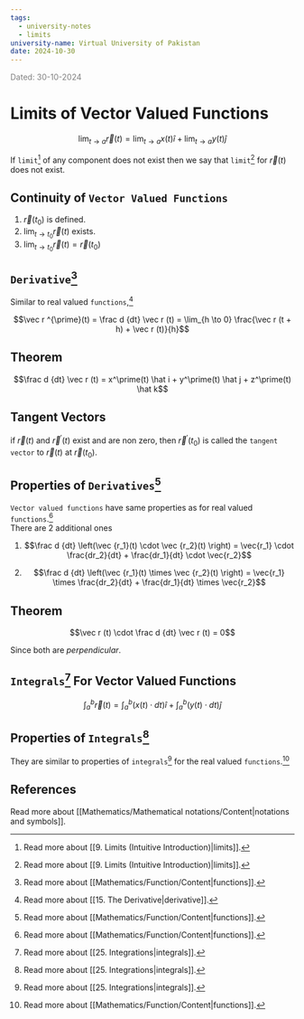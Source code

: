 ```yaml
---
tags:
  - university-notes
  - limits
university-name: Virtual University of Pakistan
date: 2024-10-30
---
```


<span style="color: gray;">Dated: 30-10-2024</span>

# Limits of Vector Valued Functions

$$\lim_{t \to a} \vec{r}(t) = \lim_{t \to a} x(t) \hat i + \lim_{t \to a} y(t) \hat j$$

If `limit`[^1] of any component does not exist then we say that `limit`[^1] for $\vec{r}(t)$ does not exist.

## Continuity of `Vector Valued Functions`

1. $\vec{r}(t_0)$ is defined.
2. $\lim_{t \to t_0} \vec r (t)$ exists.
3. $\lim_{t \to t_0} \vec r (t) = \vec r (t_0)$

## `Derivative`[^2]

Similar to real valued `functions`,[^3]  

$$\vec r ^{\prime}(t) = \frac d {dt} \vec r (t) = \lim_{h \to 0} \frac{\vec r (t + h) + \vec r (t)}{h}$$

## Theorem

$$\frac d {dt} \vec r (t) = x^\prime(t) \hat i + y^\prime(t) \hat j + z^\prime(t) \hat k$$

## Tangent Vectors

if $\vec r (t)$ and $\vec r ^ \prime (t)$ exist and are non zero, then $\vec r ^ \prime(t_0)$ is called the `tangent vector` to $\vec r (t)$ at $\vec r (t_0)$.

## Properties of `Derivatives`[^2]

`Vector valued functions` have same properties as for real valued `functions`.[^2]  
There are 2 additional ones

1. $$\frac d {dt} \left(\vec {r_1}(t) \cdot \vec {r_2}(t) \right) = \vec{r_1} \cdot \frac{dr_2}{dt} +  \frac{dr_1}{dt} \cdot \vec{r_2}$$

2. $$\frac d {dt} \left(\vec {r_1}(t) \times \vec {r_2}(t) \right) = \vec{r_1} \times \frac{dr_2}{dt} + \frac{dr_1}{dt} \times \vec{r_2}$$

## Theorem

$$\vec r (t) \cdot \frac d {dt} \vec r (t) = 0$$

Since both are _perpendicular_.

## `Integrals`[^4] For Vector Valued Functions

$$\int_a^b \vec r (t) = \int_a^b (x(t) \cdot dt) \hat i + \int_a^b (y(t) \cdot dt) \hat j$$

## Properties of `Integrals`[^4]

They are similar to properties of `integrals`[^4] for the real valued `functions`.[^2]

## References

Read more about [[Mathematics/Mathematical notations/Content|notations and symbols]].

[^1]: Read more about [[9. Limits (Intuitive Introduction)|limits]].
[^2]: Read more about [[Mathematics/Function/Content|functions]].
[^3]: Read more about [[15. The Derivative|derivative]].
[^4]: Read more about [[25. Integrations|integrals]].